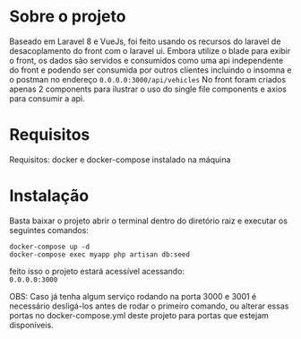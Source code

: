 # Sobre o projeto

Baseado em Laravel 8 e VueJs, foi feito usando os recursos do laravel de desacoplamento do front com o laravel ui.
Embora utilize o blade para exibir o front, os dados são servidos e consumidos como uma api independente do front e podendo ser consumida por outros clientes incluindo o insomna e o postman no endereço ```0.0.0.0:3000/api/vehicles```
No front foram criados apenas 2 components para ilustrar o uso do single file components e axios para consumir a api.

# Requisitos
Requisitos: docker e docker-compose instalado na máquina

# Instalação

Basta baixar o projeto abrir o terminal dentro do diretório raiz e executar os seguintes comandos:

```docker-compose up -d```<br>
```docker-compose exec myapp php artisan db:seed```

feito isso o projeto estará acessível acessando:<br>
``` 0.0.0.0:3000 ```

OBS: Caso já tenha algum serviço rodando na porta 3000 e 3001 é necessário desligá-los antes de rodar o primeiro comando, ou alterar essas portas no docker-compose.yml deste projeto para portas que estejam disponíveis.

